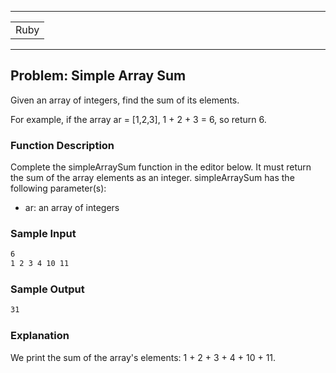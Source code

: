 
----

<table>
  <tr>
      <td>Ruby</td>
  </tr>
</table>

----

## Problem: Simple Array Sum
Given an array of integers, find the sum of its elements.

For example, if the array ar = [1,2,3], 1 + 2 + 3 = 6, so return 6.

### Function Description
Complete the simpleArraySum function in the editor below. It must return the sum of the array elements as an integer.
simpleArraySum has the following parameter(s):
* ar: an array of integers

### Sample Input
```bash
6
1 2 3 4 10 11
```

### Sample Output
```bash
31
```

### Explanation
We print the sum of the array's elements: 1 + 2 + 3 + 4 + 10 + 11.